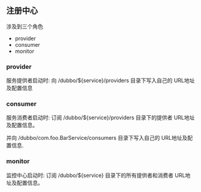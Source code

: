 ## 注册中心

涉及到三个角色

- provider
- consumer
- monitor

### provider

服务提供者启动时: 向 /dubbo/${service}/providers 目录下写入自己的 URL地址及配置信息

### consumer

服务消费者启动时: 订阅 /dubbo/${service}/providers 目录下的提供者 URL地址及配置信息。

并向 /dubbo/com.foo.BarService/consumers 目录下写入自己的 URL地址及配置信息.

### monitor

监控中心启动时: 订阅 /dubbo/${service} 目录下的所有提供者和消费者 URL地址及配置信息。

